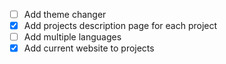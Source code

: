 - [ ] Add theme changer
- [x] Add projects description page for each project 
- [ ] Add multiple languages
- [x] Add current website to projects
